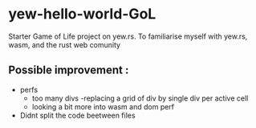 # yew-hello-world-GoL

Starter Game of Life project on yew.rs. To familiarise myself with yew.rs, wasm, and the rust web comunity

## Possible improvement :
- perfs
  - too many divs 
    -replacing a grid of div by single div per active cell
  - looking a bit more into wasm and dom perf
- Didnt split the code beetween files
